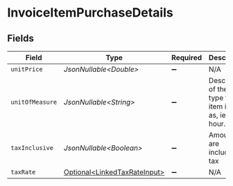 # InvoiceItemPurchaseDetails


## Fields

| Field                                                                          | Type                                                                           | Required                                                                       | Description                                                                    | Example                                                                        |
| ------------------------------------------------------------------------------ | ------------------------------------------------------------------------------ | ------------------------------------------------------------------------------ | ------------------------------------------------------------------------------ | ------------------------------------------------------------------------------ |
| `unitPrice`                                                                    | *JsonNullable\<Double>*                                                        | :heavy_minus_sign:                                                             | N/A                                                                            | 27500.5                                                                        |
| `unitOfMeasure`                                                                | *JsonNullable\<String>*                                                        | :heavy_minus_sign:                                                             | Description of the unit type the item is sold as, ie: kg, hour.                | pc.                                                                            |
| `taxInclusive`                                                                 | *JsonNullable\<Boolean>*                                                       | :heavy_minus_sign:                                                             | Amounts are including tax                                                      | true                                                                           |
| `taxRate`                                                                      | [Optional\<LinkedTaxRateInput>](../../models/components/LinkedTaxRateInput.md) | :heavy_minus_sign:                                                             | N/A                                                                            |                                                                                |